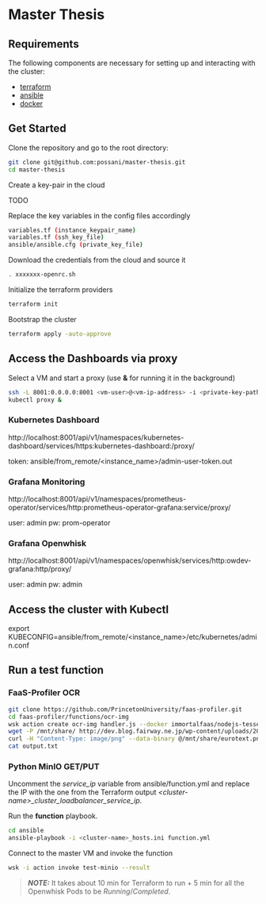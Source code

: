 # Master Thesis

## Requirements

The following components are necessary for setting up and interacting with the cluster:
 * [terraform](https://learn.hashicorp.com/terraform/getting-started/install.html)
 * [ansible](https://docs.ansible.com/ansible/latest/installation_guide/intro_installation.html)
 * [docker](https://docs.docker.com/engine/install/)
 
## Get Started

Clone the repository and go to the root directory:

```bash
git clone git@github.com:possani/master-thesis.git
cd master-thesis
```

Create a key-pair in the cloud

TODO

Replace the key variables in the config files accordingly

```bash
variables.tf (instance_keypair_name)
variables.tf (ssh_key_file)
ansible/ansible.cfg (private_key_file)
```

Download the credentials from the cloud and source it

```bash
. xxxxxxx-openrc.sh
```

Initialize the terraform providers

```bash
terraform init
```

Bootstrap the cluster

```bash
terraform apply -auto-approve
```

## Access the Dashboards via proxy

Select a VM and start a proxy (use **&** for running it in the background)

```bash
ssh -L 8001:0.0.0.0:8001 <vm-user>@<vm-ip-address> -i <private-key-path>
kubectl proxy &
```

### Kubernetes Dashboard

http://localhost:8001/api/v1/namespaces/kubernetes-dashboard/services/https:kubernetes-dashboard:/proxy/

token: ansible/from_remote/<instance_name>/admin-user-token.out

### Grafana Monitoring

http://localhost:8001/api/v1/namespaces/prometheus-operator/services/http:prometheus-operator-grafana:service/proxy/

user: admin
pw: prom-operator

### Grafana Openwhisk

http://localhost:8001/api/v1/namespaces/openwhisk/services/http:owdev-grafana:http/proxy/

user: admin
pw: admin

## Access the cluster with Kubectl

export KUBECONFIG=ansible/from_remote/<instance_name>/etc/kubernetes/admin.conf

## Run a test function

### FaaS-Profiler OCR

```bash
git clone https://github.com/PrincetonUniversity/faas-profiler.git
cd faas-profiler/functions/ocr-img
wsk action create ocr-img handler.js --docker immortalfaas/nodejs-tesseract --web raw -i
wget -P /mnt/share/ http://dev.blog.fairway.ne.jp/wp-content/uploads/2014/04/eurotext.png
curl -H "Content-Type: image/png" --data-binary @/mnt/share/eurotext.png $(wsk action get ocr-img --url -i) -k -v >output.txt
cat output.txt
```

### Python MinIO GET/PUT

Uncomment the *service_ip* variable from ansible/function.yml and replace the IP with the one from the Terraform output *\<cluster-name\>_cluster_loadbalancer_service_ip*.

Run the **function** playbook.

```bash
cd ansible
ansible-playbook -i <cluster-name>_hosts.ini function.yml
```

Connect to the master VM and invoke the function

```bash
wsk -i action invoke test-minio --result
```

> **_NOTE:_**  It takes about 10 min for Terraform to run + 5 min for all the Openwhisk Pods to be _Running_/_Completed_.
